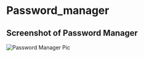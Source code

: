 # Password_manager

## Screenshot of Password Manager

![Password Manager Pic](https://user-images.githubusercontent.com/73597256/130622451-96124eee-b5e8-47ca-af35-32229b8dc8bf.jpg)

